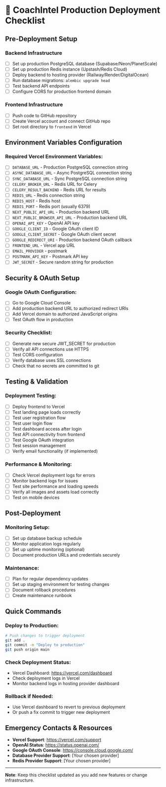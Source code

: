# 🚀 CoachIntel Production Deployment Checklist

## Pre-Deployment Setup

### Backend Infrastructure
- [ ] Set up production PostgreSQL database (Supabase/Neon/PlanetScale)
- [ ] Set up production Redis instance (Upstash/Redis Cloud)
- [ ] Deploy backend to hosting provider (Railway/Render/DigitalOcean)
- [ ] Run database migrations: `alembic upgrade head`
- [ ] Test backend API endpoints
- [ ] Configure CORS for production frontend domain

### Frontend Infrastructure
- [ ] Push code to GitHub repository
- [ ] Create Vercel account and connect GitHub repo
- [ ] Set root directory to `frontend` in Vercel

## Environment Variables Configuration

### Required Vercel Environment Variables:
- [ ] `DATABASE_URL` - Production PostgreSQL connection string
- [ ] `ASYNC_DATABASE_URL` - Async PostgreSQL connection string
- [ ] `SYNC_DATABASE_URL` - Sync PostgreSQL connection string
- [ ] `CELERY_BROKER_URL` - Redis URL for Celery
- [ ] `CELERY_RESULT_BACKEND` - Redis URL for results
- [ ] `REDIS_URL` - Redis connection string
- [ ] `REDIS_HOST` - Redis host
- [ ] `REDIS_PORT` - Redis port (usually 6379)
- [ ] `NEXT_PUBLIC_API_URL` - Production backend URL
- [ ] `NEXT_PUBLIC_BROWSER_API_URL` - Production backend URL
- [ ] `OPENAI_API_KEY` - OpenAI API key
- [ ] `GOOGLE_CLIENT_ID` - Google OAuth client ID
- [ ] `GOOGLE_CLIENT_SECRET` - Google OAuth client secret
- [ ] `GOOGLE_REDIRECT_URI` - Production backend OAuth callback
- [ ] `FRONTEND_URL` - Vercel app URL
- [ ] `EMAIL_PROVIDER` - postmark
- [ ] `POSTMARK_API_KEY` - Postmark API key
- [ ] `JWT_SECRET` - Secure random string for production

## Security & OAuth Setup

### Google OAuth Configuration:
- [ ] Go to Google Cloud Console
- [ ] Add production backend URL to authorized redirect URIs
- [ ] Add Vercel domain to authorized JavaScript origins
- [ ] Test OAuth flow in production

### Security Checklist:
- [ ] Generate new secure JWT_SECRET for production
- [ ] Verify all API connections use HTTPS
- [ ] Test CORS configuration
- [ ] Verify database uses SSL connections
- [ ] Check that no secrets are committed to git

## Testing & Validation

### Deployment Testing:
- [ ] Deploy frontend to Vercel
- [ ] Test landing page loads correctly
- [ ] Test user registration flow
- [ ] Test user login flow
- [ ] Test dashboard access after login
- [ ] Test API connectivity from frontend
- [ ] Test Google OAuth integration
- [ ] Test session management
- [ ] Verify email functionality (if implemented)

### Performance & Monitoring:
- [ ] Check Vercel deployment logs for errors
- [ ] Monitor backend logs for issues
- [ ] Test site performance and loading speeds
- [ ] Verify all images and assets load correctly
- [ ] Test on mobile devices

## Post-Deployment

### Monitoring Setup:
- [ ] Set up database backup schedule
- [ ] Monitor application logs regularly
- [ ] Set up uptime monitoring (optional)
- [ ] Document production URLs and credentials securely

### Maintenance:
- [ ] Plan for regular dependency updates
- [ ] Set up staging environment for testing changes
- [ ] Document rollback procedures
- [ ] Create maintenance runbook

## Quick Commands

### Deploy to Production:
```bash
# Push changes to trigger deployment
git add .
git commit -m "Deploy to production"
git push origin main
```

### Check Deployment Status:
- Vercel Dashboard: https://vercel.com/dashboard
- Check deployment logs in Vercel
- Monitor backend logs in hosting provider dashboard

### Rollback if Needed:
- Use Vercel dashboard to revert to previous deployment
- Or push a fix commit to trigger new deployment

## Emergency Contacts & Resources

- **Vercel Support**: https://vercel.com/support
- **OpenAI Status**: https://status.openai.com/
- **Google OAuth Console**: https://console.cloud.google.com/
- **Database Provider Support**: [Your chosen provider]
- **Redis Provider Support**: [Your chosen provider]

---

**Note**: Keep this checklist updated as you add new features or change infrastructure.
